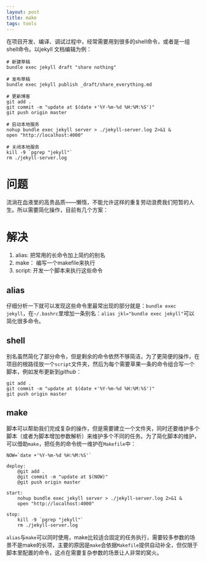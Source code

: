 ```yaml
---
layout: post
title: make
tags: tools
---
```


在项目开发、编译、调试过程中，经常需要用到很多的shell命令，或者是一组shell命令。以jekyll 文档编辑为例：

``` shell
# 新建草稿
bundle exec jekyll draft "share nothing"

# 发布草稿
bundle exec jekyll publish _draft/share_everything.md

# 更新博客
git add .
git commit -m "update at $(date +'%Y-%m-%d %H:%M:%S')"
git push origin master

# 启动本地服务
nohup bundle exec jekyll server > ./jekyll-server.log 2>&1 &
open "http://localhost:4000"

# 关闭本地服务
kill -9 `pgrep "jekyll"`
rm ./jekyll-server.log

```

# 问题

流淌在血液里的高贵品质——懒惰，不能允许这样的重复劳动浪费我们短暂的人生。所以需要简化操作，目前有几个方案：

# 解决

1. alias: 把常用的长命令加上简约的别名
1. make： 编写一个makefile来执行
1. script: 开发一个脚本来执行这些命令

## alias

仔细分析一下就可以发现这些命令里最常出现的部分就是：```bundle exec jekyll```，在```~/.bashrc```里增加一条别名：```alias jkl="bundle exec jekyll"```可以简化很多命令。

## shell

别名虽然简化了部分命令，但是剩余的命令依然不够简洁，为了更简便的操作，在项目的根路径放一个```script```文件夹，然后为每个需要草果一条的命令组合写一个脚本，例如发布更新到*github*：

``` shell
git add .
git commit -m "update at $(date +'%Y-%m-%d %H:%M:%S')"
git push origin master
```

## make

脚本可以帮助我们完成复杂的操作，但是需要建立一个文件夹，同时还要维护多个脚本（或者为脚本增加参数解析）来维护多个不同的任务。为了简化脚本的维护，可以借助```make```，把任务的命令统一维护在```Makefile```中：

``` shell
NOW=`date +'%Y-%m-%d %H:%M:%S'`

deploy:
	@git add .
	@git commit -m "update at $(NOW)"
	@git push origin master

start:
	nohup bundle exec jekyll server > ./jekyll-server.log 2>&1 &
	open "http://localhost:4000"

stop:
	kill -9 `pgrep "jekyll"`
	rm ./jekyll-server.log

```

```alias```与```make```可以同时使用，make比较适合固定的任务执行，需要较多参数的场景不是make的长项，主要的原因是```make```会依据```Makefile```提供自动补全，但仅限于脚本里配置的命令，这点在需要复杂参数的场景让人非常的窝火。
